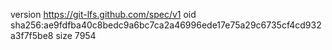version https://git-lfs.github.com/spec/v1
oid sha256:ae9fdfba40c8bedc9a6bc7ca2a46996ede17e75a29c6735cf4cd932a3f7f5be8
size 7954
